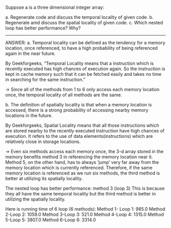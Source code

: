 Suppose a is a three dimensional integer array:

a. Regenerate code and discuss the temporal locality of given code. 
b. Regenerate amd discuss the spatial locality of given code.
c. Which nested loop has better performance? Why?
_______
ANSWER: 
a. Temporal locality can be defined as the tendency for a memory location, once referenced, to have a high probability of being referenced again in the near future.    

By Geekforgeeks, “Temporal Locality means that a instruction which is recently executed has high chances of execution again. So the instruction is kept in cache memory such that it can be fetched easily and takes no time in searching for the same instruction.” 

->  Since all of the methods from 1 to  6 only access each memory location once, the temporal locality of all methods are the same.

b. The definition of spatially locality is that when a memory location is accessed, there is a strong probability of accessing nearby memory locations in the future.

By Geekforgeeks, Spatial Locality means that all those instructions which are stored nearby to the recently executed instruction have high chances of execution. It refers to the use of data elements(instructions) which are relatively close in storage locations.  

-> Even six methods access each memory once, the 3-d array stored in the memory benefits method 3 in referencing the memory location near it. Method 5, on the other hand, has to always ’jump’ very far away from the memory location which is currently referenced. Therefore, if the same memory location is referenced as we run six methods, the third method is better at utilizing its spatially locality.

The nested loop has better performance: method 3 (loop 3)
This is because they all have the same temporal locality but the third method is better in utilizing the spatially locality.

Here is running time of 6 loop (6 methods):
Method 1- Loop 1: 985.0
Method 2-Loop 2: 1059.0
Method 3-Loop 3: 521.0
Method 4-Loop 4: 1315.0
Method 5-Loop 5: 3807.0
Method 6-Loop 6: 3314.0
